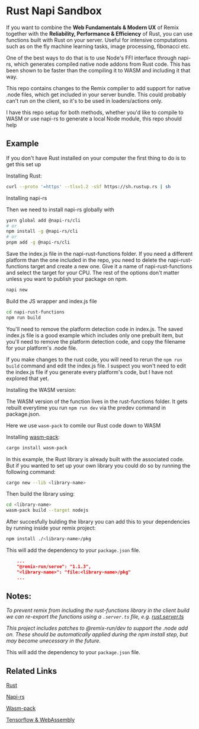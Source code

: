 # Rust Napi Sandbox

If you want to combine the **Web Fundamentals & Modern UX** of Remix together with the **Reliability, Performance & Efficiency** of Rust, you can use functions built with Rust on your server. Useful for intensive computations such as on the fly machine learning tasks, image processing, fibonacci etc.

One of the best ways to do that is to use Node's FFI interface through napi-rs, which generates compiled native node addons from Rust code. This has been shown to be faster than the compiling it to WASM and including it that way. 

This repo contains changes to the Remix compiler to add support for native .node files, which get included in your server bundle. This could probably can't run on the client, so it's to be used in loaders/actions only.

I have this repo setup for both methods, whether you'd like to compile to WASM or use napi-rs to generate a local Node module, this repo should help

## Example

If you don't have Rust installed on your computer the first thing to do is to get this set up

Installing Rust:

```sh
curl --proto '=https' --tlsv1.2 -sSf https://sh.rustup.rs | sh
```
 Installing napi-rs

Then we need to install napi-rs globally with
```sh
yarn global add @napi-rs/cli
# or
npm install -g @napi-rs/cli
# or
pnpm add -g @napi-rs/cli
```
Save the index.js file in the napi-rust-functions folder. If you need a different platform than the one included in the repo, you need to delete the napi-rust-functions target and create a new one. Give it a name of napi-rust-functions and select the target for your CPU. The rest of the options don't matter unless you want to publish your package on npm. 

```sh
napi new
```
Build the JS wrapper and index.js file
```sh
cd napi-rust-functions
npm run build
```

You'll need to remove the platform detection code in index.js. The saved index.js file is a good example which includes only one prebuilt item, but you'll need to remove the platform detection code, and copy the filename for your platform's .node file.

If you make changes to the rust code, you will need to rerun the `npm run build` command and edit the index.js file. I suspect you won't need to edit the index.js file if you generate every platform's code, but I have not explored that yet.

Installing the WASM version:

The WASM version of the function lives in the rust-functions folder. It gets rebuilt everytime you run `npm run dev` via the predev command in package.json.

Here we use `wasm-pack` to comile our Rust code down to WASM

Installing [wasm-pack](https://github.com/rustwasm/wasm-pack):

```sh
cargo install wasm-pack
```

In this example, the Rust library is already built with the associated code. But if you wanted to set up your own library you could do so by running the following command:

```sh
cargo new --lib <library-name>
```

Then build the library using:

```sh
cd <library-name>
wasm-pack build --target nodejs
```

After succesfully bulding the library you can add this to your dependencies by running inside your remix project:

```sh
npm install ./<library-name>/pkg
```

This will add the dependency to your `package.json` file.

```json
    ...
    "@remix-run/serve": "1.1.3",
    "<library-name>": "file:<library-name>/pkg"
    ...
```

## Notes:

_To prevent remix from including the rust-functions library in the client build we can re-export the functions using a `.server.ts` file, e.g. [rust.server.ts](app/rust.server.ts)_

_This project includes patches to @remix-run/dev to support the .node add on. These should be automatically applied during the npm install step, but may become unecessary in the future._



This will add the dependency to your `package.json` file.

## Related Links

[Rust](https://rust-lang.org/)

[Napi-rs](https://napi.rs/)

[Wasm-pack](https://github.com/rustwasm/wasm-pack)

[Tensorflow & WebAssembly](https://blog.tensorflow.org/2020/03/introducing-webassembly-backend-for-tensorflow-js.html)


